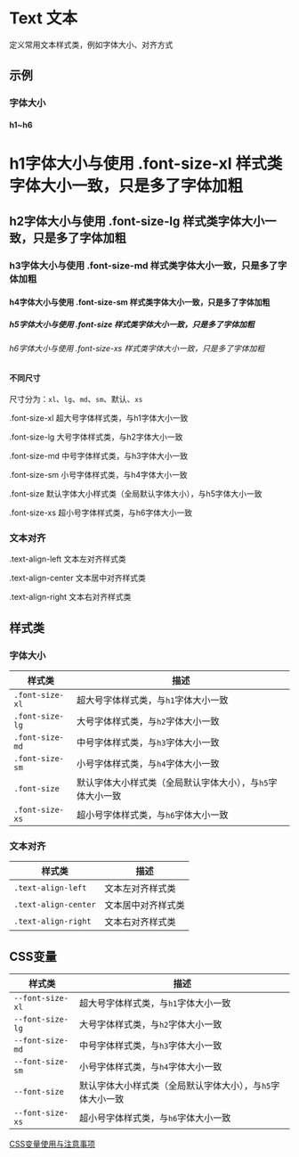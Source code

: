 # Text 文本

定义常用文本样式类，例如字体大小、对齐方式

## 示例

### 字体大小

#### h1~h6

<output data-lang="示例">
<h1 class="margin-bottom-md">h1字体大小与使用 .font-size-xl 样式类字体大小一致，只是多了字体加粗</h1>
<h2 class="margin-bottom-md">h2字体大小与使用 .font-size-lg 样式类字体大小一致，只是多了字体加粗</h2>
<h3 class="margin-bottom-md">h3字体大小与使用 .font-size-md 样式类字体大小一致，只是多了字体加粗</h3>
<h4 class="margin-bottom-md">h4字体大小与使用 .font-size-sm 样式类字体大小一致，只是多了字体加粗</h4>
<h5 class="margin-bottom-md">h5字体大小与使用 .font-size 样式类字体大小一致，只是多了字体加粗</h5>
<h6>h6字体大小与使用 .font-size-xs 样式类字体大小一致，只是多了字体加粗</h6>
</output>

#### 不同尺寸

尺寸分为：`xl`、`lg`、`md`、`sm`、默认、`xs`

<output data-lang="示例">
<p class="font-size-xl">.font-size-xl 超大号字体样式类，与h1字体大小一致</p>
<p class="font-size-lg">.font-size-lg 大号字体样式类，与h2字体大小一致</p>
<p class="font-size-md">.font-size-md 中号字体样式类，与h3字体大小一致</p>
<p class="font-size-sm">.font-size-sm 小号字体样式类，与h4字体大小一致</p>
<p class="font-size">
  .font-size 默认字体大小样式类（全局默认字体大小），与h5字体大小一致
</p>
<p class="font-size-xs">.font-size-xs 超小号字体样式类，与h6字体大小一致</p>
</output>

### 文本对齐

<output data-lang="示例">
<p class="text-align-left">.text-align-left 文本左对齐样式类</p>
<p class="text-align-center">.text-align-center 文本居中对齐样式类</p>
<p class="text-align-right">.text-align-right 文本右对齐样式类</p>
</output>

## 样式类

### 字体大小

| 样式类 | 描述 |
| --- | --- |
| `.font-size-xl` | 超大号字体样式类，与`h1`字体大小一致 |
| `.font-size-lg` | 大号字体样式类，与`h2`字体大小一致 |
| `.font-size-md` | 中号字体样式类，与`h3`字体大小一致 |
| `.font-size-sm` | 小号字体样式类，与`h4`字体大小一致 |
| `.font-size` | 默认字体大小样式类（全局默认字体大小），与`h5`字体大小一致 |
| `.font-size-xs` | 超小号字体样式类，与`h6`字体大小一致 |

### 文本对齐

| 样式类 | 描述 |
| --- | --- |
| `.text-align-left` | 文本左对齐样式类 |
| `.text-align-center` | 文本居中对齐样式类 |
| `.text-align-right` | 文本右对齐样式类 |

## CSS变量

| 样式类 | 描述 |
| --- | --- |
| `--font-size-xl` | 超大号字体样式类，与`h1`字体大小一致 |
| `--font-size-lg` | 大号字体样式类，与`h2`字体大小一致 |
| `--font-size-md` | 中号字体样式类，与`h3`字体大小一致 |
| `--font-size-sm` | 小号字体样式类，与`h4`字体大小一致 |
| `--font-size` | 默认字体大小样式类（全局默认字体大小），与`h5`字体大小一致 |
| `--font-size-xs` | 超小号字体样式类，与`h6`字体大小一致 |

[CSS变量使用与注意事项](/css-variable)
